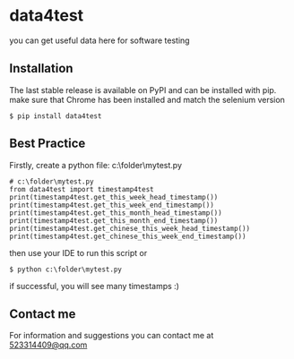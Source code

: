 # data4test
you can get useful data here for software testing

## Installation
The last stable release is available on PyPI and can be installed with pip.
make sure that Chrome has been installed and match the selenium version

    $ pip install data4test
    
## Best Practice

Firstly, create a python file: c:\folder\mytest.py

    # c:\folder\mytest.py
    from data4test import timestamp4test
    print(timestamp4test.get_this_week_head_timestamp())
    print(timestamp4test.get_this_week_end_timestamp())
    print(timestamp4test.get_this_month_head_timestamp())
    print(timestamp4test.get_this_month_end_timestamp())
    print(timestamp4test.get_chinese_this_week_head_timestamp())
    print(timestamp4test.get_chinese_this_week_end_timestamp())
    
then use your IDE to run this script or 

    $ python c:\folder\mytest.py
    
if successful, you will see many timestamps :) 


## Contact me

For information and suggestions you can contact me at 523314409@qq.com